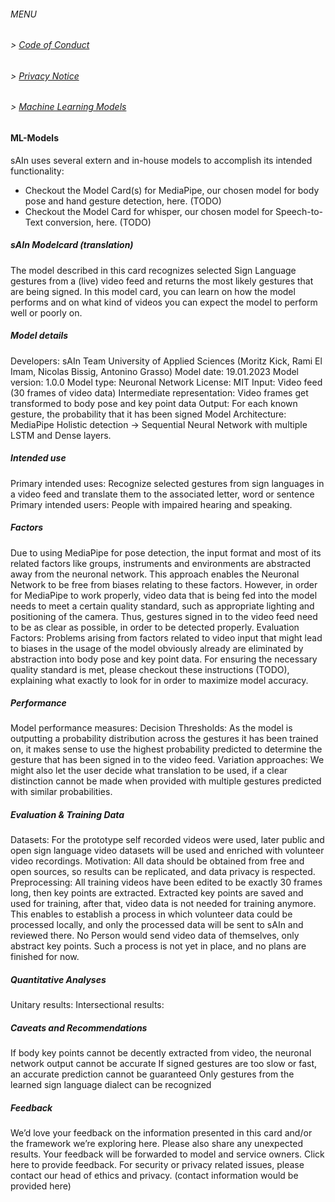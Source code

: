 ###### MENU

###### > [Code of Conduct](CODE_OF_CONDUCT.md)
###### > [Privacy Notice](PRIVACY_NOTICE.md)
###### > [Machine Learning Models](ML.md)

#### ML-Models

sAIn uses several extern and in-house models to accomplish its intended functionality:

- Checkout the Model Card(s) for MediaPipe, our chosen model for body pose and hand gesture detection, here. (TODO)
- Checkout the Model Card for whisper, our chosen model for Speech-to-Text conversion, here. (TODO)

##### sAIn Modelcard (translation)

The model described in this card recognizes selected Sign Language gestures from a (live) video feed and returns the most likely gestures that are being signed.
In this model card, you can learn on how the model performs and on what kind of videos you can expect the model to perform well or poorly on.

##### Model details
Developers: sAIn Team University of Applied Sciences (Moritz Kick, Rami El Imam, Nicolas Bissig, Antonino Grasso)
Model date: 19.01.2023
Model version: 1.0.0
Model type: Neuronal Network
License: MIT
Input: Video feed (30 frames of video data)
Intermediate representation: Video frames get transformed to body pose and key point data
Output: For each known gesture, the probability that it has been signed
Model Architecture: MediaPipe Holistic detection → Sequential Neural Network with multiple LSTM and Dense layers.

##### Intended use
Primary intended uses: Recognize selected gestures from sign languages in a video feed and translate them to the associated letter, word or sentence
Primary intended users: People with impaired hearing and speaking. 


##### Factors
Due to using MediaPipe for pose detection, the input format and most of its related factors like groups, instruments and environments are abstracted away from the neuronal network. This approach enables the Neuronal Network to be free from biases relating to these factors. However, in order for MediaPipe to work properly, video data that is being fed into the model needs to meet a certain quality standard, such as appropriate lighting and positioning of the camera. Thus, gestures signed in to the video feed need to be as clear as possible, in order to be detected properly.
Evaluation Factors: Problems arising from factors related to video input that might lead to biases in the usage of the model obviously already are eliminated by abstraction into body pose and key point data. For ensuring the necessary quality standard is met, please checkout these instructions (TODO), explaining what exactly to look for in order to maximize model accuracy.

##### Performance
Model performance measures: <Model performance data is not yet available and will be included here as soon as it is>
Decision Thresholds: As the model is outputting a probability distribution across the gestures it has been trained on, it makes sense to use the highest probability predicted to determine the gesture that has been signed in to the video feed.
Variation approaches: We might also let the user decide what translation to be used, if a clear distinction cannot be made when provided with multiple gestures predicted with similar probabilities.

##### Evaluation & Training Data
Datasets: For the prototype self recorded videos were used, later public and open sign language video datasets will be used and enriched with volunteer video recordings. 
Motivation: All data should be obtained from free and open sources, so results can be replicated, and data privacy is respected.
Preprocessing: All training videos have been edited to be exactly 30 frames long, then key points are extracted. Extracted key points are saved and used for training, after that, video data is not needed for training anymore. This enables to establish a process in which volunteer data could be processed locally, and only the processed data will be sent to sAIn and reviewed there. No Person would send video data of themselves, only abstract key points. Such a process is not yet in place, and no plans are finished for now.

##### Quantitative Analyses
Unitary results:
Intersectional results:

##### Caveats and Recommendations
If body key points cannot be decently extracted from video, the neuronal network output cannot be accurate
If signed gestures are too slow or fast, an accurate prediction cannot be guaranteed
Only gestures from the learned sign language dialect can be recognized

##### Feedback
We’d love your feedback on the information presented in this card and/or the framework we’re exploring here. Please also share any unexpected results. Your feedback will be forwarded to model and service owners. Click here to provide feedback. For security or privacy related issues, please contact our head of ethics and privacy. (contact information would be provided here)
